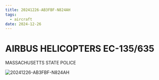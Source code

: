 ```yaml
---
title: 20241226-AB3FBF-N824AH
tags:
  - aircraft
date: 2024-12-26
---
```


# AIRBUS HELICOPTERS EC-135/635

MASSACHUSETTS STATE POLICE

![20241226-AB3FBF-N824AH](/aircraft/20241226-AB3FBF-N824AH.jpg)